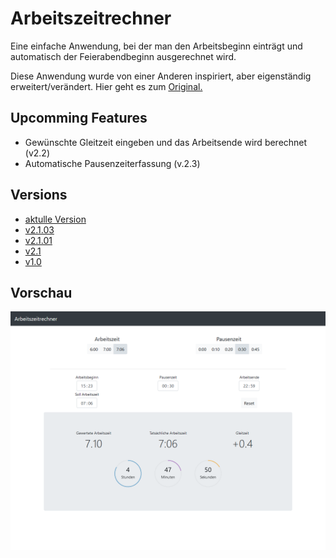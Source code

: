 # Arbeitszeitrechner #

Eine einfache Anwendung, bei der man den Arbeitsbeginn einträgt und automatisch der Feierabendbeginn ausgerechnet wird.

Diese Anwendung wurde von einer Anderen inspiriert, aber eigenständig erweitert/verändert.
Hier geht es zum [Original.](https://github.com/iC0RE/arbeitszeitrechner)

## Upcomming Features

- Gewünschte Gleitzeit eingeben und das Arbeitsende wird berechnet (v2.2)
- Automatische Pausenzeiterfassung (v.2.3)

## Versions

- [aktulle Version](https://raw.githack.com/LukasDano/arbeitszeitrechner/main/index.html)
- [v2.1.03](https://rawcdn.githack.com/LukasDano/arbeitszeitrechner/d42c883503d5d91299906f788e7a74936b340537/index.html)
- [v2.1.01](https://rawcdn.githack.com/LukasDano/arbeitszeitrechner/48ed6cf98b3c04545e984ede487dfdddb15b022a/index.html)
- [v2.1](https://rawcdn.githack.com/LukasDano/arbeitszeitrechner/ed061c80ee0986b4d37021bf1e1dfe7c76e633bf/index.html)
- [v1.0](https://rawcdn.githack.com/LukasDano/arbeitszeitrechner/0eb78712aac0fa3f846ca71cf650d0df1f2e7175/index.html)

## Vorschau

![v2.1.01](example.png)